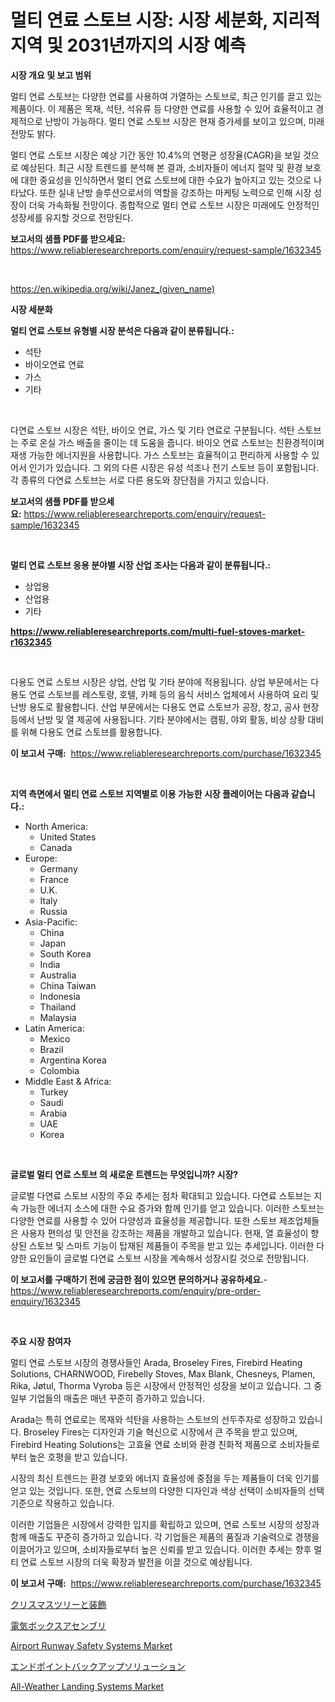 <p><h1>멀티 연료 스토브 시장: 시장 세분화, 지리적 지역 및 2031년까지의 시장 예측</h1></p><p><strong>시장 개요 및 보고 범위</strong></p>
<p><p>멀티 연료 스토브는 다양한 연료를 사용하여 가열하는 스토브로, 최근 인기를 끌고 있는 제품이다. 이 제품은 목재, 석탄, 석유류 등 다양한 연료를 사용할 수 있어 효율적이고 경제적으로 난방이 가능하다. 멀티 연료 스토브 시장은 현재 증가세를 보이고 있으며, 미래 전망도 밝다.</p><p>멀티 연료 스토브 시장은 예상 기간 동안 10.4%의 연평균 성장율(CAGR)을 보일 것으로 예상된다. 최근 시장 트렌드를 분석해 본 결과, 소비자들이 에너지 절약 및 환경 보호에 대한 중요성을 인식하면서 멀티 연료 스토브에 대한 수요가 높아지고 있는 것으로 나타났다. 또한 실내 난방 솔루션으로서의 역할을 강조하는 마케팅 노력으로 인해 시장 성장이 더욱 가속화될 전망이다. 종합적으로 멀티 연료 스토브 시장은 미래에도 안정적인 성장세를 유지할 것으로 전망된다.</p></p>
<p><strong>보고서의 샘플 PDF를 받으세요:</strong> <a href="https://www.reliableresearchreports.com/enquiry/request-sample/1632345">https://www.reliableresearchreports.com/enquiry/request-sample/1632345</a></p>
<p>&nbsp;</p>
<p><a href="https://en.wikipedia.org/wiki/Janez_(given_name)">https://en.wikipedia.org/wiki/Janez_(given_name)</a></p>
<p><strong>시장 세분화</strong></p>
<p><strong>멀티 연료 스토브 유형별 시장 분석은 다음과 같이 분류됩니다.:</strong></p>
<p><ul><li>석탄</li><li>바이오연료 연료</li><li>가스</li><li>기타</li></ul></p>
<p>&nbsp;</p>
<p><p>다연료 스토브 시장은 석탄, 바이오 연료, 가스 및 기타 연료로 구분됩니다. 석탄 스토브는 주로 온실 가스 배출을 줄이는 데 도움을 줍니다. 바이오 연료 스토브는 친환경적이며 재생 가능한 에너지원을 사용합니다. 가스 스토브는 효율적이고 편리하게 사용할 수 있어서 인기가 있습니다. 그 외의 다른 시장은 유성 석조나 전기 스토브 등이 포함됩니다. 각 종류의 다연료 스토브는 서로 다른 용도와 장단점을 가지고 있습니다.</p></p>
<p><strong>보고서의 샘플 PDF를 받으세요:</strong>&nbsp;<a href="https://www.reliableresearchreports.com/enquiry/request-sample/1632345">https://www.reliableresearchreports.com/enquiry/request-sample/1632345</a></p>
<p>&nbsp;</p>
<p><strong> 멀티 연료 스토브 응용 분야별 시장 산업 조사는 다음과 같이 분류됩니다.:</strong></p>
<p><ul><li>상업용</li><li>산업용</li><li>기타</li></ul></p>
<p><strong><a href="https://www.reliableresearchreports.com/multi-fuel-stoves-market-r1632345">https://www.reliableresearchreports.com/multi-fuel-stoves-market-r1632345</a></strong></p>
<p>&nbsp;</p>
<p><p>다용도 연료 스토브 시장은 상업, 산업 및 기타 분야에 적용됩니다. 상업 부문에서는 다용도 연료 스토브를 레스토랑, 호텔, 카페 등의 음식 서비스 업체에서 사용하여 요리 및 난방 용도로 활용합니다. 산업 부문에서는 다용도 연료 스토브가 공장, 창고, 공사 현장 등에서 난방 및 열 제공에 사용됩니다. 기타 분야에서는 캠핑, 야외 활동, 비상 상황 대비를 위해 다용도 연료 스토브를 활용합니다.</p></p>
<p><strong>이 보고서 구매:</strong>&nbsp; <a href="https://www.reliableresearchreports.com/purchase/1632345">https://www.reliableresearchreports.com/purchase/1632345</a></p>
<p>&nbsp;</p>
<p><strong>지역 측면에서 멀티 연료 스토브 지역별로 이용 가능한 시장 플레이어는 다음과 같습니다.:</strong></p>
<p><ul>
    <li>
        North America:
        <ul>
            <li>United States</li>
            <li>Canada</li>
        </ul>
    </li>
    <li>
        Europe:
        <ul>
            <li>Germany</li>
            <li>France</li>
            <li>U.K.</li>
            <li>Italy</li>
            <li>Russia</li>
        </ul>
    </li>
    <li>
        Asia-Pacific:
        <ul>
            <li>China</li>
            <li>Japan</li>
            <li>South Korea</li>
            <li>India</li>
            <li>Australia</li>
            <li>China Taiwan</li>
            <li>Indonesia</li>
            <li>Thailand</li>
            <li>Malaysia</li>
        </ul>
    </li>
    <li>
        Latin America:
        <ul>
            <li>Mexico</li>
            <li>Brazil</li>
            <li>Argentina Korea</li>
            <li>Colombia</li>
        </ul>
    </li>
    <li>
        Middle East & Africa:
        <ul>
            <li>Turkey</li>
            <li>Saudi</li>
            <li>Arabia</li>
            <li>UAE</li>
            <li>Korea</li>
        </ul>
    </li>
    </ul></p>
<p>&nbsp;</p>
<p><strong>글로벌 멀티 연료 스토브 의 새로운 트렌드는 무엇입니까? 시장?</strong></p>
<p><p>글로벌 다연료 스토브 시장의 주요 추세는 점차 확대되고 있습니다. 다연료 스토브는 지속 가능한 에너지 소스에 대한 수요 증가와 함께 인기를 얻고 있습니다. 이러한 스토브는 다양한 연료를 사용할 수 있어 다양성과 효율성을 제공합니다. 또한 스토브 제조업체들은 사용자 편의성 및 안전을 강조하는 제품을 개발하고 있습니다. 현재, 열 효율성이 향상된 스토브 및 스마트 기능이 탑재된 제품들이 주목을 받고 있는 추세입니다. 이러한 다양한 요인들이 글로벌 다연료 스토브 시장을 계속해서 성장시킬 것으로 전망됩니다.</p></p>
<p><strong>이 보고서를 구매하기 전에 궁금한 점이 있으면 문의하거나 공유하세요.</strong>- <a href="https://www.reliableresearchreports.com/enquiry/pre-order-enquiry/1632345">https://www.reliableresearchreports.com/enquiry/pre-order-enquiry/1632345</a></p>
<p>&nbsp;</p>
<p><strong>주요 시장 참여자</strong></p>
<p><p>멀티 연료 스토브 시장의 경쟁사들인 Arada, Broseley Fires, Firebird Heating Solutions, CHARNWOOD, Firebelly Stoves, Max Blank, Chesneys, Plamen, Rika, Jøtul, Thorma Vyroba 등은 시장에서 안정적인 성장을 보이고 있습니다. 그 중 일부 기업들의 매출은 매년 꾸준히 증가하고 있습니다. </p><p>Arada는 특히 연료로는 목재와 석탄을 사용하는 스토브의 선두주자로 성장하고 있습니다. Broseley Fires는 디자인과 기술 혁신으로 시장에서 큰 주목을 받고 있으며, Firebird Heating Solutions는 고효율 연료 소비와 환경 친화적 제품으로 소비자들로부터 높은 호평을 받고 있습니다.</p><p>시장의 최신 트렌드는 환경 보호와 에너지 효율성에 중점을 두는 제품들이 더욱 인기를 얻고 있는 것입니다. 또한, 연료 스토브의 다양한 디자인과 색상 선택이 소비자들의 선택 기준으로 작용하고 있습니다.</p><p>이러한 기업들은 시장에서 강력한 입지를 확립하고 있으며, 연료 스토브 시장의 성장과 함께 매출도 꾸준히 증가하고 있습니다. 각 기업들은 제품의 품질과 기술력으로 경쟁을 이끌어가고 있으며, 소비자들로부터 높은 신뢰를 받고 있습니다. 이러한 추세는 향후 멀티 연료 스토브 시장의 더욱 확장과 발전을 이끌 것으로 예상됩니다.</p></p>
<p><strong>이 보고서 구매:</strong>&nbsp;&nbsp;<a href="https://www.reliableresearchreports.com/purchase/1632345">https://www.reliableresearchreports.com/purchase/1632345</a></p>
<p><p><a href="https://medium.com/@mares423/%E3%82%AF%E3%83%AA%E3%82%B9%E3%83%9E%E3%82%B9%E3%83%84%E3%83%AA%E3%83%BC%E3%81%A8%E8%A3%85%E9%A3%BE%E5%93%81%E5%B8%82%E5%A0%B4-2024%E5%B9%B4%E3%81%8B%E3%82%892031%E5%B9%B4%E3%81%BE%E3%81%A7%E3%81%AE%E6%A5%AD%E7%95%8C%E5%8B%95%E5%90%91%E3%81%A8%E4%BA%88%E6%B8%AC-af034892958a">クリスマスツリーと装飾</a></p><p><a href="https://medium.com/@sashabeier2023/%E9%9B%BB%E6%B0%97%E3%83%9C%E3%83%83%E3%82%AF%E3%82%B9%E7%B5%84%E7%AB%8B%E7%94%A3%E6%A5%AD%E3%81%AE%E5%88%86%E6%9E%90%E3%83%AC%E3%83%9D%E3%83%BC%E3%83%88-%E5%B8%82%E5%A0%B4%E8%A6%8F%E6%A8%A1-%E3%82%B7%E3%82%A7%E3%82%A2-%E3%82%A2%E3%83%97%E3%83%AA%E3%82%B1%E3%83%BC%E3%82%B7%E3%83%A7%E3%83%B3%E5%88%A5-%E5%9C%B0%E5%9F%9F%E5%88%A5-%E7%AB%B6%E4%BA%89%E6%88%A6%E7%95%A5%E5%88%A5%E3%81%AE%E3%83%88%E3%83%AC%E3%83%B3%E3%83%89-2024%E5%B9%B4-2031%E5%B9%B4-ae3d783e22ac">電気ボックスアセンブリ</a></p><p><a href="https://github.com/sydneyHaley871/Market-Research-Report-List-1/blob/main/airport-runway-safety-systems-market.md">Airport Runway Safety Systems Market</a></p><p><a href="https://github.com/mohamedbakry57/Market-Research-Report-List-5/blob/main/791828345498.md">エンドポイントバックアップソリューション</a></p><p><a href="https://github.com/philipWolf32/Market-Research-Report-List-1/blob/main/all-weather-landing-systems-market.md">All-Weather Landing Systems Market</a></p></p>